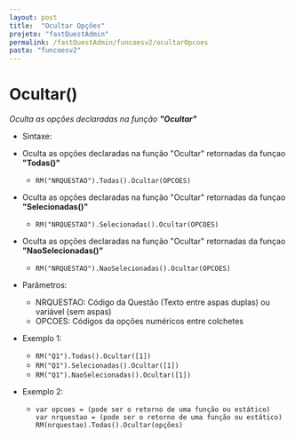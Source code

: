 ```yaml
---
layout: post
title:  "Ocultar Opções"
projeto: "fastQuestAdmin"
permalink: /fastQuestAdmin/funcoesv2/ocultarOpcoes
pasta: "funcoesv2"
---
```


# Ocultar()
*Oculta as opções declaradas na função **"Ocultar"***

- Sintaxe:
- Oculta as opções declaradas na função "Ocultar" retornadas da funçao **"Todas()"**
  - `RM("NRQUESTAO").Todas().Ocultar(OPCOES)`
- Oculta as opções declaradas na função "Ocultar" retornadas da funçao **"Selecionadas()"**
  - `RM("NRQUESTAO").Selecionadas().Ocultar(OPCOES)`
- Oculta as opções declaradas na função "Ocultar" retornadas da funçao **"NaoSelecionadas()"**
  - `RM("NRQUESTAO").NaoSelecionadas().Ocultar(OPCOES)`

- Parâmetros:
  - NRQUESTAO: Código da Questão (Texto entre aspas duplas) ou variável (sem aspas)
  - OPCOES: Códigos da opções numéricos entre colchetes
- Exemplo 1:
  - `RM("Q1").Todas().Ocultar([1])`
  - `RM("Q1").Selecionadas().Ocultar([1])`
  - `RM("Q1").NaoSelecionadas().Ocultar([1])`
- Exemplo 2:
    - <pre>
      <code>var opcoes = (pode ser o retorno de uma função ou estático)
      var nrquestao = (pode ser o retorno de uma função ou estático)
      RM(nrquestao).Todas().Ocultar(opções)</code>
      </pre>
